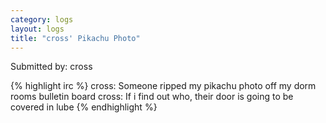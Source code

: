 ```yaml
---
category: logs
layout: logs
title: "cross' Pikachu Photo"
---
```


Submitted by: cross

{% highlight irc %}
cross: Someone ripped my pikachu photo off my dorm rooms bulletin board
cross: If i find out who, their door is going to be covered in lube
{% endhighlight %}
